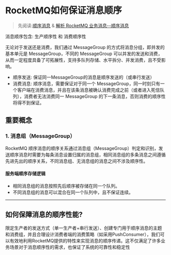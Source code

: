 # RocketMQ如何保证消息顺序
> 先阅读:[顺序消息](./顺序消息%20_%20RocketMQ.pdf) & [解析 RocketMQ 业务消息--顺序消息](./rocketmq-learning.com_learning_rocketmq-order__spm=5176.29160081.0.0.34bb58c4BDdy0W.png)

消息顺序包含: 生产顺序性 和 消费顺序性 

无论对于发送还是消费，我们通过 MessageGroup 的方式将消息分组，即并发的基本单元是 MessageGroup，不同的 MessageGroup 可以并发的发送和消费，从而一定程度具备了可拓展性，支持多队列存储、水平拆分、并发消费，且不受影响。
- 顺序发送: 保证同一MessageGroup的消息是顺序发送的（或串行发送）
- 消费消息: 顺序消息，需要保证对于同一个 MessageGroup，同一时刻只有一个客户端在消费消息，并且在该条消息被确认消费完成之前（或者进入死信队列），消费者无法消费同一 MessageGroup 的下一条消息，否则消费的顺序性将得不到保证。


## 重要概念
### 1. 消息组（MessageGroup）
RocketMQ 顺序消息的顺序关系通过消息组（MessageGroup）判定和识别，发送顺序消息时需要为每条消息设置归属的消息组，相同消息组的多条消息之间遵循先进先出的顺序关系，不同消息组、无消息组的消息之间不涉及顺序性。

#### 服务端顺序存储逻辑
- 相同消息组的消息按照先后顺序被存储在同一个队列。
- 不同消息组的消息可以混合在同一个队列中，且不保证连续。


---

## 如何保障消息的顺序性能?
限定生产者的发送方式（单一生产者+串行发送）、创建专门用于顺序消息的主题和消费组，并且合理设计消费者端的消费策略（如采用PushConsumer），我们可以有效地利用RocketMQ提供的特性来实现消息的顺序传递。这不仅满足了许多业务场景对于消息顺序性的需求，也保证了系统的可靠性和稳定性